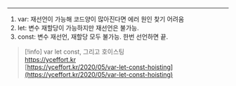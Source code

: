 ---

1. var: 재선언이 가능해 코드양이 많아진다면 에러 원인 찾기 어려움
2. let: 변수 재할당이 가능하지만 재선언은 불가능.
3. const: 변수 재선언, 재할당 모두 불가능. 한번 선언하면 끝.

  

> [!info] var let const, 그리고 호이스팅  
> https://yceffort.kr  
> [https://yceffort.kr/2020/05/var-let-const-hoisting](https://yceffort.kr/2020/05/var-let-const-hoisting)